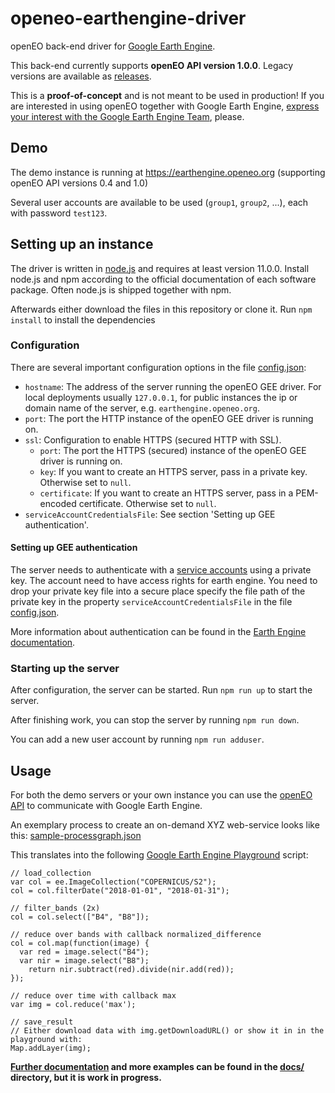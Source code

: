 # openeo-earthengine-driver
openEO back-end driver for [Google Earth Engine](https://earthengine.google.com/).

This back-end currently supports **openEO API version 1.0.0**.
Legacy versions are available as [releases](https://github.com/Open-EO/openeo-earthengine-driver/releases).

This is a **proof-of-concept** and is not meant to be used in production!
If you are interested in using openEO together with Google Earth Engine, [express your interest with the Google Earth Engine Team](https://developers.google.com/earth-engine/help#feature_requests), please.

## Demo

The demo instance is running at https://earthengine.openeo.org (supporting openEO API versions 0.4 and 1.0)

Several user accounts are available to be used (`group1`, `group2`, ...), each with password `test123`.

## Setting up an instance

The driver is written in [node.js](https://nodejs.org/) and requires at least version 11.0.0. Install node.js and npm according to the official documentation of each software package. Often node.js is shipped together with npm.

Afterwards either download the files in this repository or clone it. Run `npm install` to install the dependencies

### Configuration

There are several important configuration options in the file [config.json](config.json):

* `hostname`: The address of the server running the openEO GEE driver. For local deployments usually `127.0.0.1`, for public instances the ip or domain name of the server, e.g. `earthengine.openeo.org`.
* `port`: The port the HTTP instance of the openEO GEE driver is running on.
* `ssl`: Configuration to enable HTTPS (secured HTTP with SSL).
    * `port`: The port the HTTPS (secured) instance of the openEO GEE driver is running on.
    * `key`: If you want to create an HTTPS server, pass in a private key. Otherwise set to `null`.
    * `certificate`: If you want to create an HTTPS server, pass in a PEM-encoded certificate. Otherwise set to `null`.
* `serviceAccountCredentialsFile`: See section 'Setting up GEE authentication'.

#### Setting up GEE authentication

The server needs to authenticate with a [service accounts](https://developers.google.com/earth-engine/service_account) using a private key. The account need to have access rights for earth engine. You need to drop your private key file into a secure place specify the file path of the private key in the property `serviceAccountCredentialsFile` in the file [config.json](config.json).

More information about authentication can be found in the [Earth Engine documentation](https://developers.google.com/earth-engine/app_engine_intro).

### Starting up the server

After configuration, the server can be started. Run `npm run up` to start the server. 

After finishing work, you can stop the server by running `npm run down`.

You can add a new user account by running `npm run adduser`.

## Usage

For both the demo servers or your own instance you can use the [openEO API](https://open-eo.github.io/openeo-api/apireference/index.html) to communicate with Google Earth Engine.

An exemplary process to create an on-demand XYZ web-service looks like this: [sample-processgraph.json](tests/data/sample-processgraph.json)

This translates into the following [Google Earth Engine Playground](https://code.earthengine.google.com/) script:

```
// load_collection
var col = ee.ImageCollection("COPERNICUS/S2");
col = col.filterDate("2018-01-01", "2018-01-31");

// filter_bands (2x)
col = col.select(["B4", "B8"]);

// reduce over bands with callback normalized_difference
col = col.map(function(image) {
  var red = image.select("B4");
  var nir = image.select("B8");
	return nir.subtract(red).divide(nir.add(red));
});

// reduce over time with callback max
var img = col.reduce('max');

// save_result
// Either download data with img.getDownloadURL() or show it in in the playground with:
Map.addLayer(img);
```

**[Further documentation](docs/README.md) and more examples can be found in the [docs/](docs/) directory, but it is work in progress.**
